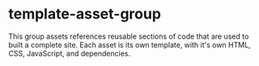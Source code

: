 # template-asset-group

This group assets references reusable sections of code that are used to built a complete site. Each asset is its own template, with it's own HTML, CSS, JavaScript, and dependencies.
